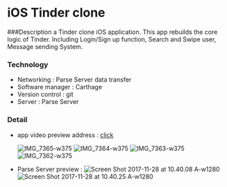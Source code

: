 # iOS Tinder clone

###Description 
a Tinder clone iOS application. This app rebuilds the core logic of Tinder.
Including Login/Sign up function, Search and Swipe user, Message sending System.
    
    
### Technology
- Networking : Parse Server data transfer
- Software manager : Carthage
- Version control : git
- Server : Parse Server

### Detail
- app video preview address :
   [click](https://youtu.be/vfPqmZmPSjE)
   
   ![IMG_7365-w375](https://lh3.googleusercontent.com/-EgxassuoSwE/Wh2fixOIWzI/AAAAAAAAOwE/RRZ2pP_RQRc1wf1s3YTo6Zy_qx1oy3hRQCHMYCw/I/IMG_7365.png)<!-- .element height="50%" width="50%" -->
![IMG_7364-w375](https://lh3.googleusercontent.com/-yvyVwaFThoM/Wh2fjH2km7I/AAAAAAAAOwI/wbxPf0Na0C0ljmuTsthqZvPq8bKnAiohgCHMYCw/I/IMG_7364.png)
![IMG_7363-w375](https://lh3.googleusercontent.com/-Bdg5VEpjaVo/Wh2fjl-WTOI/AAAAAAAAOwM/FxCqW5CVfTIEuyTgQSpyJfGjgEIgTDPhgCHMYCw/I/IMG_7363.png)
![IMG_7362-w375](https://lh3.googleusercontent.com/-lAp-f5gcq0E/Wh2fkHpWU1I/AAAAAAAAOwQ/buAqvV1eAYgZCMMZmeiFxYpvwa41Ui_gACHMYCw/I/IMG_7362.png)

   
   
   
- Parse Server preview :
    ![Screen Shot 2017-11-28 at 10.40.08 A-w1280](https://lh3.googleusercontent.com/-s4IUKucCmio/Wh2fkVNN95I/AAAAAAAAOwU/Kni1Yr1hmUENB9asUYqhmSTq1dWLPilqgCHMYCw/I/Screen%2BShot%2B2017-11-28%2Bat%2B10.40.08%2BAM.png)
![Screen Shot 2017-11-28 at 10.40.25 A-w1280](https://lh3.googleusercontent.com/-yuqZ-5fOKyo/Wh2fkuSGr8I/AAAAAAAAOwY/LcHvb3SDY7o2u-_w9hJz3wYTvkyv0KzeQCHMYCw/I/Screen%2BShot%2B2017-11-28%2Bat%2B10.40.25%2BAM.png)


     

        
    
    
    


